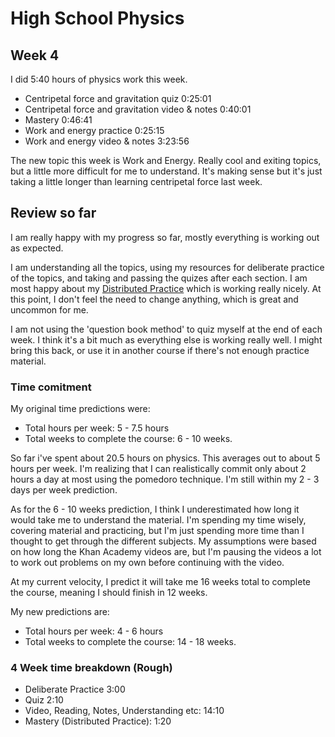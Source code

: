 # High School Physics

## Week 4

I did 5:40 hours of physics work this week.

* Centripetal force and gravitation quiz 0:25:01
* Centripetal force and gravitation video & notes	0:40:01	
* Mastery	0:46:41	
* Work and energy practice	0:25:15	
* Work and energy video & notes 	3:23:56

The new topic this week is Work and Energy. Really cool and exiting topics, but a little more difficult for me to understand. It's making sense but it's just taking a little longer than learning centripetal force last week.

## Review so far

I am really happy with my progress so far, mostly everything is working out as expected. 

I am understanding all the topics, using my resources for deliberate practice of the topics, and taking and passing the quizes after each section. I am most happy about my [Distributed Practice](https://github.com/meech-ward/Learning-Projects/tree/master/Courses/HighSchoolPhysics#distributed-practice) which is working really nicely. At this point, I don't feel the need to change anything, which is great and uncommon for me.

I am not using the 'question book method' to quiz myself at the end of each week. I think it's a bit much as everything else is working really well. I might bring this back, or use it in another course if there's not enough practice material.

### Time comitment

My original time predictions were:

* Total hours per week: 5 - 7.5 hours
* Total weeks to complete the course: 6 - 10 weeks.

So far i've spent about 20.5 hours on physics. This averages out to about 5 hours per week. I'm realizing that I can realistically commit only about 2 hours a day at most using the pomedoro technique. I'm still within my 2 - 3 days per week prediction.

As for the 6 - 10 weeks prediction, I think I underestimated how long it would take me to understand the material. I'm spending my time wisely, covering material and practicing, but I'm just spending more time than I thought to get through the different subjects. My assumptions were based on how long the Khan Academy videos are, but I'm pausing the videos a lot to work out problems on my own before continuing with the video.

 At my current velocity, I predict it will take me 16 weeks total to complete the course, meaning I should finish in 12 weeks.

My new predictions are:

* Total hours per week: 4 - 6 hours
* Total weeks to complete the course: 14 - 18 weeks.


### 4 Week time breakdown (Rough)

* Deliberate Practice 3:00
* Quiz 2:10
* Video, Reading, Notes, Understanding etc: 14:10
* Mastery (Distributed Practice): 1:20

